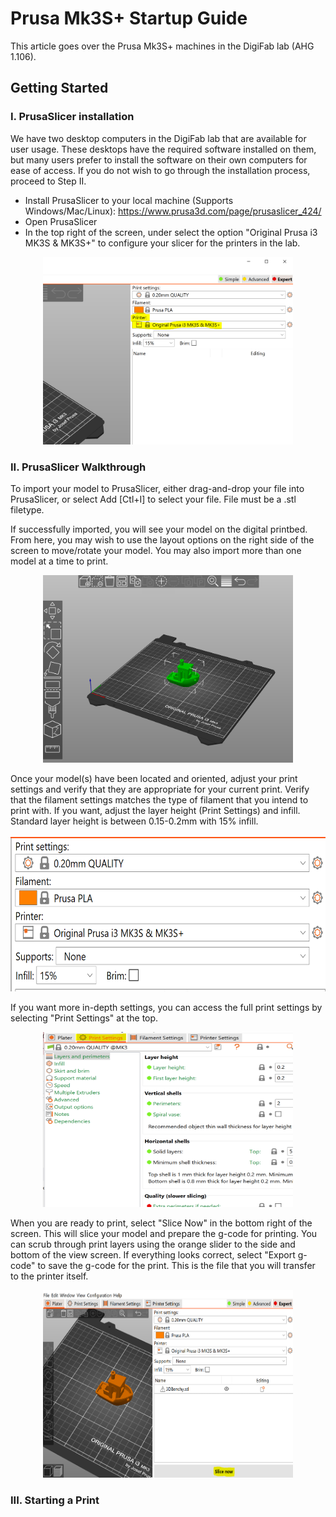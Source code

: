 # Prusa Mk3S+ Startup Guide

This article goes over the Prusa Mk3S+ machines in the DigiFab lab (AHG 1.106). 

## Getting Started

### I. PrusaSlicer installation

We have two desktop computers in the DigiFab lab that are available for user usage. These desktops have the required software installed on them,
but many users prefer to install the software on their own computers for ease of access. If you do not wish to go through the installation process,
proceed to Step II.

+ Install PrusaSlicer to your local machine (Supports Windows/Mac/Linux): https://www.prusa3d.com/page/prusaslicer_424/
+ Open PrusaSlicer
+ In the top right of the screen, under select the option "Original Prusa i3 MK3S & MK3S+" to configure your slicer for the printers in the lab.
<p align="center">
<img src="../img/prusa/PrusaConfig.PNG" width="400" height="300">
</p>

### II. PrusaSlicer Walkthrough

To import your model to PrusaSlicer, either drag-and-drop your file into PrusaSlicer, or select Add [Ctl+I] to select your file. File must be a .stl filetype.

If successfully imported, you will see your model on the digital printbed. From here, you may wish to use the layout options on the right side of the screen to
move/rotate your model. You may also import more than one model at a time to print.
<p align="center">
<img src="../img/prusa/modelOnBed.PNG" width="400" height="300">
</p>

Once your model(s) have been located and oriented, adjust your print settings and verify that they are appropriate for your current print. Verify that the 
filament settings matches the type of filament that you intend to print with. If you want, adjust the layer height (Print Settings) and infill. Standard layer height
is between 0.15-0.2mm with 15% infill. 
<p align="center">
<img src="../img/prusa/Settings.PNG" width="700" height="250">
</p>

If you want more in-depth settings, you can access the full print settings by selecting "Print Settings" at the top.
<p align="center">
<img src="../img/prusa/PrintSettings.PNG" width="400" height="280">
</p>

When you are ready to print, select "Slice Now" in the bottom right of the screen. This will slice your model and prepare the g-code for printing.
You can scrub through print layers using the orange slider to the side and bottom of the view screen. If everything looks correct, select "Export g-code"
to save the g-code for the print. This is the file that you will transfer to the printer itself.
<p align="center">
<img src="../img/prusa/SliceNow.PNG" width="400" height="300">
</p>

### III. Starting a Print

